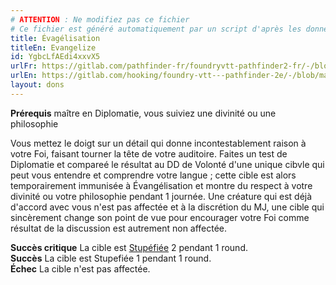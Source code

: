 ```yaml
---
# ATTENTION : Ne modifiez pas ce fichier
# Ce fichier est généré automatiquement par un script d'après les données du module Foundry VTT officiel et de sa traduction
title: Évagélisation
titleEn: Evangelize
id: YgbcLfAEdi4xxvX5
urlFr: https://gitlab.com/pathfinder-fr/foundryvtt-pathfinder2-fr/-/blob/master/data/feats/YgbcLfAEdi4xxvX5.htm
urlEn: https://gitlab.com/hooking/foundry-vtt---pathfinder-2e/-/blob/master/packs/data/feats.db/evangelize.json
layout: dons
---
```

<span>**Prérequis** maître en Diplomatie, vous suiviez une divinité ou une philosophie  

Vous mettez le doigt sur un détail qui donne incontestablement raison à votre Foi, faisant tourner la tête de votre auditoire. Faites un test de Diplomatie et compareé le résultat au DD de Volonté d'une unique cibvle qui peut vous entendre et comprendre votre langue ; cette cible est alors temporairement immunisée à Évangélisation et montre du respect à votre divinité ou votre philosophie pendant 1 journée. Une créature qui est déjà d'accord avec vous n'est pas affectée et à la discrétion du MJ, une cible qui sincèrement change son point de vue pour encourager votre Foi comme résultat de la discussion est autrement non affectée.  
  
**Succès critique** La cible est [Stupéfiée](../conditions/stupéfié.md) 2 pendant 1 round.  
**Succès** La cible est Stupefiée 1 pendant 1 round.  
**Échec** La cible n'est pas affectée.
